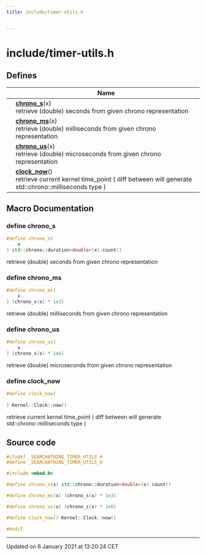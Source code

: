 ```yaml
---
title: include/timer-utils.h


---
```


# include/timer-utils.h














## Defines

|                | Name           |
| -------------- | -------------- |
|  | **[chrono_s](https://github.com/devel0/iot-utils/tree/main/data/api/Files/timer-utils_8h.md#define-chrono_s)**(x) <br>retrieve (double) seconds from given chrono representation  |
|  | **[chrono_ms](https://github.com/devel0/iot-utils/tree/main/data/api/Files/timer-utils_8h.md#define-chrono_ms)**(x) <br>retrieve (double) milliseconds from given chrono representation  |
|  | **[chrono_us](https://github.com/devel0/iot-utils/tree/main/data/api/Files/timer-utils_8h.md#define-chrono_us)**(x) <br>retrieve (double) microseconds from given chrono representation  |
|  | **[clock_now](https://github.com/devel0/iot-utils/tree/main/data/api/Files/timer-utils_8h.md#define-clock_now)**() <br>retrieve current kernel time_point ( diff between will generate std::chrono::milliseconds type )  |








## Macro Documentation

### define chrono_s

```cpp
#define chrono_s(
    x
) std::chrono::duration<double>(x).count()
```

retrieve (double) seconds from given chrono representation 




























### define chrono_ms

```cpp
#define chrono_ms(
    x
) (chrono_s(x) * 1e3)
```

retrieve (double) milliseconds from given chrono representation 




























### define chrono_us

```cpp
#define chrono_us(
    x
) (chrono_s(x) * 1e6)
```

retrieve (double) microseconds from given chrono representation 




























### define clock_now

```cpp
#define clock_now(
    
) Kernel::Clock::now()
```

retrieve current kernel time_point ( diff between will generate std::chrono::milliseconds type ) 






























## Source code

```cpp
#ifndef _SEARCHATHING_TIMER_UTILS_H
#define _SEARCHATHING_TIMER_UTILS_H

#include <mbed.h>

#define chrono_s(x) std::chrono::duration<double>(x).count()

#define chrono_ms(x) (chrono_s(x) * 1e3)

#define chrono_us(x) (chrono_s(x) * 1e6)

#define clock_now() Kernel::Clock::now()

#endif
```


-------------------------------

Updated on  6 January 2021 at 13:20:24 CET
